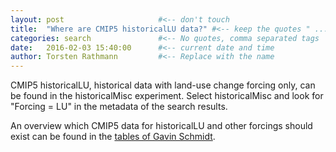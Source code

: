```yaml
---
layout: post                     #<-- don't touch
title:  "Where are CMIP5 historicalLU data?" #<-- keep the quotes " ... "
categories: search               #<-- No quotes, comma separated tags
date:   2016-02-03 15:40:00      #<-- current date and time
author: Torsten Rathmann         #<-- Replace with the name
---
```


CMIP5 historicalLU, historical data with land-use change forcing only, can be found in the historicalMisc experiment. Select historicalMisc and look for "Forcing = LU" in the metadata of the search results.

An overview which CMIP5 data for historicalLU and other forcings should exist can be found in the [tables of Gavin Schmidt][historical_Misc].

[historical_Misc]: http://cmip-pcmdi.llnl.gov/cmip5/docs/historical_Misc_forcing.pdf
